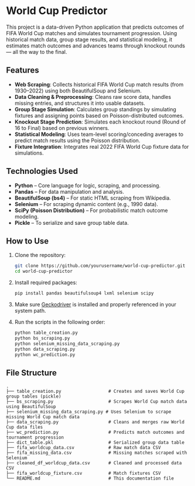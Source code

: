# World Cup Predictor

This project is a data-driven Python application that predicts outcomes of FIFA World Cup matches and simulates tournament progression. Using historical match data, group stage results, and statistical modeling, it estimates match outcomes and advances teams through knockout rounds — all the way to the final.

## Features

- **Web Scraping**: Collects historical FIFA World Cup match results (from 1930–2022) using both BeautifulSoup and Selenium.
- **Data Cleaning & Preprocessing**: Cleans raw score data, handles missing entries, and structures it into usable datasets.
- **Group Stage Simulation**: Calculates group standings by simulating fixtures and assigning points based on Poisson-distributed outcomes.
- **Knockout Stage Prediction**: Simulates each knockout round (Round of 16 to Final) based on previous winners.
- **Statistical Modeling**: Uses team-level scoring/conceding averages to predict match results using the Poisson distribution.
- **Fixture Integration**: Integrates real 2022 FIFA World Cup fixture data for simulations.

## Technologies Used

- **Python** – Core language for logic, scraping, and processing.
- **Pandas** – For data manipulation and analysis.
- **BeautifulSoup (bs4)** – For static HTML scraping from Wikipedia.
- **Selenium** – For scraping dynamic content (e.g., 1990 data).
- **SciPy (Poisson Distribution)** – For probabilistic match outcome modeling.
- **Pickle** – To serialize and save group table data.

## How to Use

1. Clone the repository:

    ```bash
    git clone https://github.com/yourusername/world-cup-predictor.git
    cd world-cup-predictor
    ```

2. Install required packages:

    ```bash
    pip install pandas beautifulsoup4 lxml selenium scipy
    ```

3. Make sure [Geckodriver](https://github.com/mozilla/geckodriver/releases) is installed and properly referenced in your system path.

4. Run the scripts in the following order:

    ```bash
    python table_creation.py
    python bs_scraping.py
    python selenium_missing_data_scraping.py
    python data_scraping.py
    python wc_prediction.py
    ```

## File Structure
    .
    ├── table_creation.py                  # Creates and saves World Cup group tables (pickle)
    ├── bs_scraping.py                     # Scrapes World Cup match data using BeautifulSoup
    ├── selenium_missing_data_scraping.py # Uses Selenium to scrape missing World Cup match data
    ├── data_scraping.py                   # Cleans and merges raw World Cup data files
    ├── wc_prediction.py                   # Predicts match outcomes and tournament progression
    ├── dict_table.pkl                     # Serialized group data table
    ├── fifa_worldcup_data.csv             # Raw match data CSV
    ├── fifa_missing_data.csv              # Missing matches scraped with Selenium
    ├── cleaned_df_worldcup_data.csv       # Cleaned and processed data CSV
    ├── fifa_worldcup_fixture.csv          # Match fixtures CSV
    └── README.md                          # This documentation file
